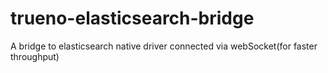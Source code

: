 # trueno-elasticsearch-bridge
A bridge to elasticsearch native driver connected via webSocket(for faster throughput)
